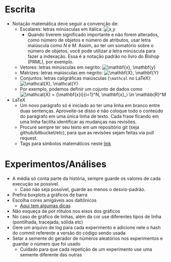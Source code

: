 # Escrita

- Notação matemática deve seguir a convenção de:
  - Escalares: letras minúsculas em itálica: ![x,y](https://render.githubusercontent.com/render/math?math=x%2Cy)
    - Quando tiverem significado importante e não forem alterados, como número de objetos e número de atributos, usar letra maiúscula como *N* e *M*. Assim, ao ter um somatório sobre o número de objetos, você pode utilizar a letra minúscula para fazer a indexação. Essa é a notação padrão no livro do Bishop (PRML), por exemplo.
  - Vetores: letras minúsculas em negrito: ![\mathbf{x}, \mathbf{y}](https://render.githubusercontent.com/render/math?math=%5Cmathbf%7Bx%7D%2C%20%5Cmathbf%7By%7D)
  - Matrizes: letras maiúsculas em negrito: ![\mathbf{X}, \mathbf{Y}](https://render.githubusercontent.com/render/math?math=%5Cmathbf%7BX%7D%2C%20%5Cmathbf%7BY%7D)
  - Conjuntos: letras caligráficas maiúsculas (`\mathcal` no LaTeX): ![\mathcal{X}, \mathcal{Y}](https://render.githubusercontent.com/render/math?math=%5Cmathcal%7BX%7D%2C%20%5Cmathcal%7BY%7D)
  - Por exemplo, podemos definir um cojunto de dados como ![\mathcal{X} = \{\mathbf{x}_i\}_{i=1}^N, \mathbf{x}_i \in \mathbb{R}^M](https://render.githubusercontent.com/render/math?math=%5Cmathcal%7BX%7D%20%3D%20%5C%7B%5Cmathbf%7Bx%7D_i%5C%7D_%7Bi%3D1%7D%5EN%2C%20%5Cmathbf%7Bx%7D_i%20%5Cin%20%5Cmathbb%7BR%7D%5EM)
- LaTeX
  - Um novo parágrafo só é iniciado ao ter uma linha em branco entre duas sentenças. 
  Aproveite-se disso e não coloque todo o conteúdo do parágrafo em uma única linha de texto. 
  Cada frase ficando em uma linha facilita identificar as mudanças nas revisões.
  - Procure sempre ter seu texto em um repositório git (seja github/bitbucket/etc), para que as revisões sejam feitas via pull request.
  - Tags para símbolos matemáticos neste [link](https://www.caam.rice.edu/~heinken/latex/symbols.pdf)

# Experimentos/Análises

- A média só conta parte da história, sempre guarde os valores de cada execução se possível.
  - Caso não seja possível, guarde ao menos o desvio-padrão.
- Prefira boxplots a gráficos de barra
- Escolha cores amigáveis aos daltônicos
  - [Aqui tem algumas dicas](https://thenode.biologists.com/data-visualization-with-flying-colors/research/)
- Não esqueça de por rótulos nos eixos dos gráficos
- No caso de gráfico de linhas, além da cor use diferentes tipos de linha (pontilhada, tracejada, sólida etc)
- Gere um arquivo de log para cada experimento e adicione nele o hash do commit referente a versão do código sendo usada
- Setar a semente do gerador de números aleatórios nos experimentos e guardar o número que foi usado
  - Cuidado para que cada repetição de um experimento use uma semente diferente das outras
  
